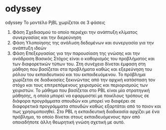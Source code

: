 # odyssey
odyssey
Το μοντέλο PjBL χωρίζεται σε 3 φάσεις 
1.	Φάση Σχεδιασμού το οποίο περιέχει την ανάπτυξη κλίματος συνεργασίας και την διερεύνηση 
2.	Φάση Υλοποίησης της ανάλυση δεδομένων και συνεργασία για την ανάπτυξη ιδεών 
3.	Φάση Επεξεργασίας για την παρουσίαση της γνώσης και την ανάδραση
Βασικός Στόχος είναι ο καθορισμός του προβλήματος και των διαφορετικών τύπων του. Στη συνέχεια δίνεται έμφαση στη μάθηση που βασίζεται στα προβλήματα καθώς και εξερεύνηση του ρόλου του εκπαιδευτικού και του εκπαιδευόμενου. Το πρόβλημα χωρίζεται σε διαδικασίες ξεκινώντας από την αρχική κατάσταση τον στόχο και τους επιτρεπόμενους χειρισμούς και περιορισμούς των χειριστών. Το μάθημα που βασίζεται στο PBL είναι μία στρατηγική μάθησης, η οποία μπορεί να εφαρμοστεί με ποικίλους τρόπους σε διάφορα προγράμματα σπουδών και μπορεί να διαφέρει σε διαφορετικά προγράμματα σπουδών καθώς εξαρτάται από το ποιον και πως χρησιμοποιηθεί. Στο PBL η εκπαιδευτική διαδικασία αρχίζει µε ένα πρόβλημα, το οποίο δίνεται στους εκπαιδευόμενους πριν από οποιαδήποτε άλλη θεωρητική γνώση σχετική µε αυτό.
